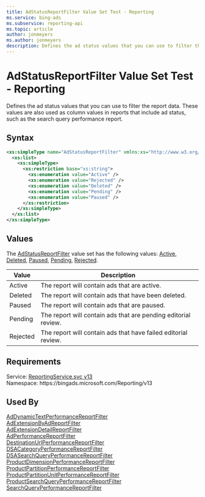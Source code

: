```yaml
---
title: AdStatusReportFilter Value Set Test - Reporting
ms.service: bing-ads
ms.subservice: reporting-api
ms.topic: article
author: jonmeyers
ms.author: jonmeyers
description: Defines the ad status values that you can use to filter the report data.(test)
---
```

# AdStatusReportFilter Value Set Test - Reporting
Defines the ad status values that you can use to filter the report data. These values are also used as column values in reports that include ad status, such as the search query performance report.

## Syntax
```xml
<xs:simpleType name="AdStatusReportFilter" xmlns:xs="http://www.w3.org/2001/XMLSchema">
  <xs:list>
    <xs:simpleType>
      <xs:restriction base="xs:string">
        <xs:enumeration value="Active" />
        <xs:enumeration value="Rejected" />
        <xs:enumeration value="Deleted" />
        <xs:enumeration value="Pending" />
        <xs:enumeration value="Paused" />
      </xs:restriction>
    </xs:simpleType>
  </xs:list>
</xs:simpleType>
```

## <a name="values"></a>Values

The [AdStatusReportFilter](adstatusreportfilter.md) value set has the following values: [Active](#active), [Deleted](#deleted), [Paused](#paused), [Pending](#pending), [Rejected](#rejected).

|Value|Description|
|-----------|---------------|
|<a name="active"></a>Active|The report will contain ads that are active.|
|<a name="deleted"></a>Deleted|The report will contain ads that have been deleted.|
|<a name="paused"></a>Paused|The report will contain ads that are paused.|
|<a name="pending"></a>Pending|The report will contain ads that are pending editorial review.|
|<a name="rejected"></a>Rejected|The report will contain ads that have failed editorial review.|

## Requirements
Service: [ReportingService.svc v13](https://reporting.api.bingads.microsoft.com/Api/Advertiser/Reporting/v13/ReportingService.svc)  
Namespace: https\://bingads.microsoft.com/Reporting/v13  

## Used By
[AdDynamicTextPerformanceReportFilter](addynamictextperformancereportfilter.md)  
[AdExtensionByAdReportFilter](adextensionbyadreportfilter.md)  
[AdExtensionDetailReportFilter](adextensiondetailreportfilter.md)  
[AdPerformanceReportFilter](adperformancereportfilter.md)  
[DestinationUrlPerformanceReportFilter](destinationurlperformancereportfilter.md)  
[DSACategoryPerformanceReportFilter](dsacategoryperformancereportfilter.md)  
[DSASearchQueryPerformanceReportFilter](dsasearchqueryperformancereportfilter.md)  
[ProductDimensionPerformanceReportFilter](productdimensionperformancereportfilter.md)  
[ProductPartitionPerformanceReportFilter](productpartitionperformancereportfilter.md)  
[ProductPartitionUnitPerformanceReportFilter](productpartitionunitperformancereportfilter.md)  
[ProductSearchQueryPerformanceReportFilter](productsearchqueryperformancereportfilter.md)  
[SearchQueryPerformanceReportFilter](searchqueryperformancereportfilter.md)  
